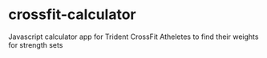 # crossfit-calculator
Javascript calculator app for Trident CrossFit Atheletes to find their weights for strength sets
